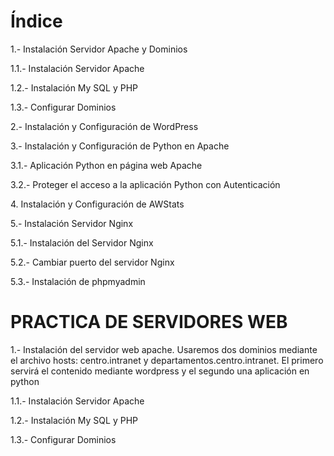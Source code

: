 <h1>Índice</h1>

<p>1.- Instalación Servidor Apache y Dominios</p>
<p>1.1.- Instalación Servidor Apache </p>
<p>1.2.- Instalación My SQL y PHP</p>
<p>1.3.- Configurar Dominios</p>
<p>2.- Instalación y Configuración de WordPress</p>
<p>3.- Instalación y Configuración de Python en Apache</p>
<p>3.1.- Aplicación Python en página web Apache</p>
<p>3.2.- Proteger el acceso a la aplicación Python con Autenticación</p>
<p>4. Instalación y Configuración de AWStats</p>
<p>5.- Instalación Servidor Nginx</p>
<p>5.1.- Instalación del Servidor Nginx</p>
<p>5.2.- Cambiar puerto del servidor Nginx</p>
<p>5.3.- Instalación de phpmyadmin</p>

<h1>PRACTICA DE SERVIDORES WEB</h1>
<p>1.- Instalación del servidor web apache. Usaremos dos dominios mediante el archivo hosts: centro.intranet y departamentos.centro.intranet. El primero servirá el contenido mediante wordpress y el segundo una aplicación en python</p>

<p>1.1.- Instalación Servidor Apache </p>

<p>1.2.- Instalación My SQL y PHP</p>

<p>1.3.- Configurar Dominios</p>
